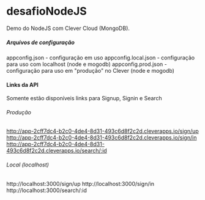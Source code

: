 # desafioNodeJS
Demo do NodeJS com Clever Cloud (MongoDB).

##### Arquivos de configuração
appconfig.json - configuração em uso
appconfig.local.json - configuração para uso com localhost (node e mogodb)
appconfig.prod.json - configuração para uso em "produção" no Clever (node e mogodb)

#### Links da API
Somente estão disponíveis links para Signup, Signin e Search

###### Produção
http://app-2cff7dc4-b2c0-4de4-8d31-493c6d8f2c2d.cleverapps.io/sign/up
http://app-2cff7dc4-b2c0-4de4-8d31-493c6d8f2c2d.cleverapps.io/sign/in
http://app-2cff7dc4-b2c0-4de4-8d31-493c6d8f2c2d.cleverapps.io/search/:id


###### Local (localhost)
http://localhost:3000/sign/up
http://localhost:3000/sign/in
http://localhost:3000/search/:id